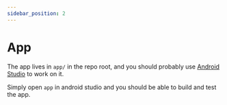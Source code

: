 ```yaml
---
sidebar_position: 2
---
```


# App

The app lives in `app/` in the repo root, and you should probably use [Android Studio](https://developer.android.com/studio) to work on it.

Simply open `app` in android studio and you should be able to build and test the app.
